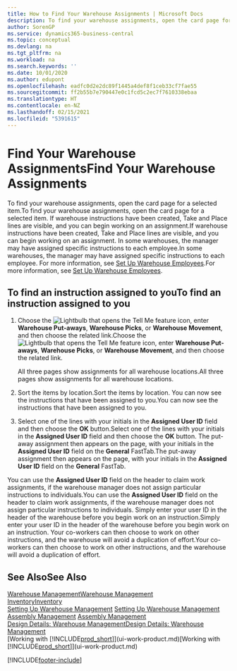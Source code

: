 ```yaml
---
title: How to Find Your Warehouse Assignments | Microsoft Docs
description: To find your warehouse assignments, open the card page for a selected item. If warehouse instructions have been created, Take and Place lines are visible, and you can begin working on an assignment. In some warehouses, the manager may have assigned specific instructions to each employee.
author: SorenGP
ms.service: dynamics365-business-central
ms.topic: conceptual
ms.devlang: na
ms.tgt_pltfrm: na
ms.workload: na
ms.search.keywords: ''
ms.date: 10/01/2020
ms.author: edupont
ms.openlocfilehash: eadfc0d2e2dc89f1445a4def8f1ceb33cf7fae55
ms.sourcegitcommit: ff2b55b7e790447e0c1fcd5c2ec7f7610338ebaa
ms.translationtype: HT
ms.contentlocale: en-NZ
ms.lasthandoff: 02/15/2021
ms.locfileid: "5391615"
---
```

# <a name="find-your-warehouse-assignments"></a><span data-ttu-id="2021a-105">Find Your Warehouse Assignments</span><span class="sxs-lookup"><span data-stu-id="2021a-105">Find Your Warehouse Assignments</span></span>
<span data-ttu-id="2021a-106">To find your warehouse assignments, open the card page for a selected item.</span><span class="sxs-lookup"><span data-stu-id="2021a-106">To find your warehouse assignments, open the card page for a selected item.</span></span> <span data-ttu-id="2021a-107">If warehouse instructions have been created, Take and Place lines are visible, and you can begin working on an assignment.</span><span class="sxs-lookup"><span data-stu-id="2021a-107">If warehouse instructions have been created, Take and Place lines are visible, and you can begin working on an assignment.</span></span> <span data-ttu-id="2021a-108">In some warehouses, the manager may have assigned specific instructions to each employee.</span><span class="sxs-lookup"><span data-stu-id="2021a-108">In some warehouses, the manager may have assigned specific instructions to each employee.</span></span> <span data-ttu-id="2021a-109">For more information, see [Set Up Warehouse Employees](warehouse-how-to-set-up-warehouse-employees.md).</span><span class="sxs-lookup"><span data-stu-id="2021a-109">For more information, see [Set Up Warehouse Employees](warehouse-how-to-set-up-warehouse-employees.md).</span></span>

## <a name="to-find-an-instruction-assigned-to-you"></a><span data-ttu-id="2021a-110">To find an instruction assigned to you</span><span class="sxs-lookup"><span data-stu-id="2021a-110">To find an instruction assigned to you</span></span>  
1.  <span data-ttu-id="2021a-111">Choose the ![Lightbulb that opens the Tell Me feature](media/ui-search/search_small.png "Tell me what you want to do") icon, enter **Warehouse Put-aways**, **Warehouse Picks**, or **Warehouse Movement**, and then choose the related link.</span><span class="sxs-lookup"><span data-stu-id="2021a-111">Choose the ![Lightbulb that opens the Tell Me feature](media/ui-search/search_small.png "Tell me what you want to do") icon, enter **Warehouse Put-aways**, **Warehouse Picks**, or **Warehouse Movement**, and then choose the related link.</span></span>

    <span data-ttu-id="2021a-112">All three pages show assignments for all warehouse locations.</span><span class="sxs-lookup"><span data-stu-id="2021a-112">All three pages show assignments for all warehouse locations.</span></span>  

2. <span data-ttu-id="2021a-113">Sort the items by location.</span><span class="sxs-lookup"><span data-stu-id="2021a-113">Sort the items by location.</span></span> <span data-ttu-id="2021a-114">You can now see the instructions that have been assigned to you.</span><span class="sxs-lookup"><span data-stu-id="2021a-114">You can now see the instructions that have been assigned to you.</span></span>  
3. <span data-ttu-id="2021a-115">Select one of the lines with your initials in the **Assigned User ID** field and then choose the **OK** button.</span><span class="sxs-lookup"><span data-stu-id="2021a-115">Select one of the lines with your initials in the **Assigned User ID** field and then choose the **OK** button.</span></span> <span data-ttu-id="2021a-116">The put-away assignment then appears on the page, with your initials in the **Assigned User ID** field on the **General** FastTab.</span><span class="sxs-lookup"><span data-stu-id="2021a-116">The put-away assignment then appears on the page, with your initials in the **Assigned User ID** field on the **General** FastTab.</span></span>  

<span data-ttu-id="2021a-117">You can use the **Assigned User ID** field on the header to claim work assignments, if the warehouse manager does not assign particular instructions to individuals.</span><span class="sxs-lookup"><span data-stu-id="2021a-117">You can use the **Assigned User ID** field on the header to claim work assignments, if the warehouse manager does not assign particular instructions to individuals.</span></span> <span data-ttu-id="2021a-118">Simply enter your user ID in the header of the warehouse before you begin work on an instruction.</span><span class="sxs-lookup"><span data-stu-id="2021a-118">Simply enter your user ID in the header of the warehouse before you begin work on an instruction.</span></span> <span data-ttu-id="2021a-119">Your co-workers can then choose to work on other instructions, and the warehouse will avoid a duplication of effort.</span><span class="sxs-lookup"><span data-stu-id="2021a-119">Your co-workers can then choose to work on other instructions, and the warehouse will avoid a duplication of effort.</span></span>  

## <a name="see-also"></a><span data-ttu-id="2021a-120">See Also</span><span class="sxs-lookup"><span data-stu-id="2021a-120">See Also</span></span>  
[<span data-ttu-id="2021a-121">Warehouse Management</span><span class="sxs-lookup"><span data-stu-id="2021a-121">Warehouse Management</span></span>](warehouse-manage-warehouse.md)  
[<span data-ttu-id="2021a-122">Inventory</span><span class="sxs-lookup"><span data-stu-id="2021a-122">Inventory</span></span>](inventory-manage-inventory.md)  
<span data-ttu-id="2021a-123">[Setting Up Warehouse Management](warehouse-setup-warehouse.md)   </span><span class="sxs-lookup"><span data-stu-id="2021a-123">[Setting Up Warehouse Management](warehouse-setup-warehouse.md)   </span></span>  
<span data-ttu-id="2021a-124">[Assembly Management](assembly-assemble-items.md)  </span><span class="sxs-lookup"><span data-stu-id="2021a-124">[Assembly Management](assembly-assemble-items.md)  </span></span>  
[<span data-ttu-id="2021a-125">Design Details: Warehouse Management</span><span class="sxs-lookup"><span data-stu-id="2021a-125">Design Details: Warehouse Management</span></span>](design-details-warehouse-management.md)  
<span data-ttu-id="2021a-126">[Working with [!INCLUDE[prod_short](includes/prod_short.md)]](ui-work-product.md)</span><span class="sxs-lookup"><span data-stu-id="2021a-126">[Working with [!INCLUDE[prod_short](includes/prod_short.md)]](ui-work-product.md)</span></span> 


[!INCLUDE[footer-include](includes/footer-banner.md)]